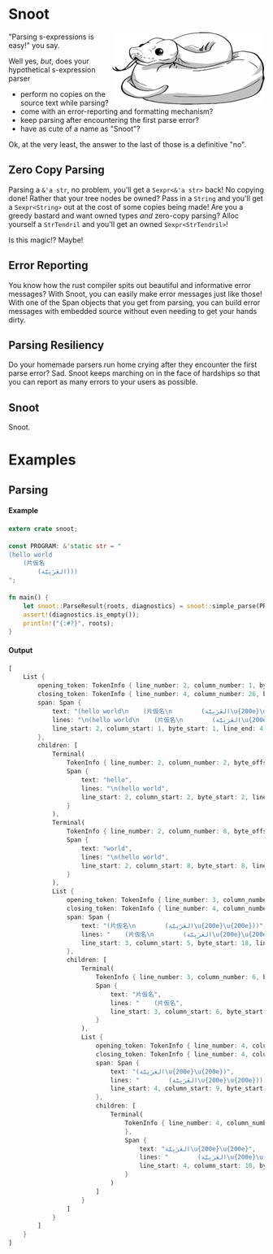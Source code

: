 # Snoot

<img align="right" width="300px" src="./snoot.png" />

"Parsing s-expressions is easy!" you say.

Well yes, *but*, does your hypothetical s-expression parser

* perform no copies on the source text while parsing?
* come with an error-reporting and formatting mechanism?
* keep parsing after encountering the first parse error?
* have as cute of a name as "Snoot"?

Ok, at the very least, the answer to the last of those is a definitive "no".

## Zero Copy Parsing
Parsing a `&'a str`, no problem, you'll get a `Sexpr<&'a str>` back!  No copying done!
Rather that your tree nodes be owned?  Pass in a `String` and you'll get a `Sexpr<String>` out at the cost of some copies being made!
Are you a greedy bastard and want owned types *and* zero-copy parsing?  Alloc yourself a `StrTendril` and you'll get an owned `Sexpr<StrTendril>`!

Is this magic!?  Maybe!

## Error Reporting
You know how the rust compiler spits out beautiful and informative error messages?
With Snoot, you can easily make error messages just like those!
With one of the Span objects that you get from parsing, you can build error messages with
embedded source without even needing to get your hands dirty.

## Parsing Resiliency
Do your homemade parsers run home crying after they encounter the first parse error?  Sad.
Snoot keeps marching on in the face of hardships so that you can report as many errors
to your users as possible.

## Snoot
Snoot.

# Examples

## Parsing

#### Example
```rust
extern crate snoot;

const PROGRAM: &'static str = "
(hello world
    (片仮名
        (العَرَبِيَّة‎‎)))
";

fn main() {
    let snoot::ParseResult{roots, diagnostics} = snoot::simple_parse(PROGRAM);
    assert!(diagnostics.is_empty());
    println!("{:#?}", roots);
}
```

#### Output

```rust
[
    List {
        opening_token: TokenInfo { line_number: 2, column_number: 1, byte_offset: 1, typ: ListOpening(0), string: "(" },
        closing_token: TokenInfo { line_number: 4, column_number: 26, byte_offset: 70, typ: ListClosing(0), string: ")" },
        span: Span {
            text: "(hello world\n    (片仮名\n        (العَرَبِيَّة\u{200e}\u{200e})))",
            lines: "\n(hello world\n    (片仮名\n        (العَرَبِيَّة\u{200e}\u{200e})))",
            line_start: 2, column_start: 1, byte_start: 1, line_end: 4, column_end: 27, byte_end: 71
        },
        children: [
            Terminal(
                TokenInfo { line_number: 2, column_number: 2, byte_offset: 2, typ: Atom, string: "hello" },
                Span {
                    text: "hello",
                    lines: "\n(hello world",
                    line_start: 2, column_start: 2, byte_start: 2, line_end: 2, column_end: 7, byte_end: 7
                }
            ),
            Terminal(
                TokenInfo { line_number: 2, column_number: 8, byte_offset: 8, typ: Atom, string: "world" },
                Span {
                    text: "world",
                    lines: "\n(hello world",
                    line_start: 2, column_start: 8, byte_start: 8, line_end: 2, column_end: 13, byte_end: 13
                }
            ),
            List {
                opening_token: TokenInfo { line_number: 3, column_number: 5, byte_offset: 18, typ: ListOpening(0), string: "(" },
                closing_token: TokenInfo { line_number: 4, column_number: 25, byte_offset: 69, typ: ListClosing(0), string: ")" },
                span: Span {
                    text: "(片仮名\n        (العَرَبِيَّة\u{200e}\u{200e}))",
                    lines: "    (片仮名\n        (العَرَبِيَّة\u{200e}\u{200e})))",
                    line_start: 3, column_start: 5, byte_start: 18, line_end: 4, column_end: 26, byte_end: 70
                },
                children: [
                    Terminal(
                        TokenInfo { line_number: 3, column_number: 6, byte_offset: 19, typ: Atom, string: "片仮名" },
                        Span {
                            text: "片仮名",
                            lines: "    (片仮名",
                            line_start: 3, column_start: 6, byte_start: 19, line_end: 3, column_end: 9, byte_end: 28
                        }
                    ),
                    List {
                        opening_token: TokenInfo { line_number: 4, column_number: 9, byte_offset: 37, typ: ListOpening(0), string: "(" },
                        closing_token: TokenInfo { line_number: 4, column_number: 24, byte_offset: 68, typ: ListClosing(0), string: ")" },
                        span: Span {
                            text: "(العَرَبِيَّة\u{200e}\u{200e})",
                            lines: "        (العَرَبِيَّة\u{200e}\u{200e})))",
                            line_start: 4, column_start: 9, byte_start: 37, line_end: 4, column_end: 25, byte_end: 69
                        },
                        children: [
                            Terminal(
                                TokenInfo { line_number: 4, column_number: 10, byte_offset: 38, typ: Atom, string: "العَرَبِيَّة\u{200e}\u{200e}"
                                },
                                Span {
                                    text: "العَرَبِيَّة\u{200e}\u{200e}",
                                    lines: "        (العَرَبِيَّة\u{200e}\u{200e})))",
                                    line_start: 4, column_start: 10, byte_start: 38, line_end: 4, column_end: 24, byte_end: 68
                                }
                            )
                        ]
                    }
                ]
            }
        ]
    }
]
```
